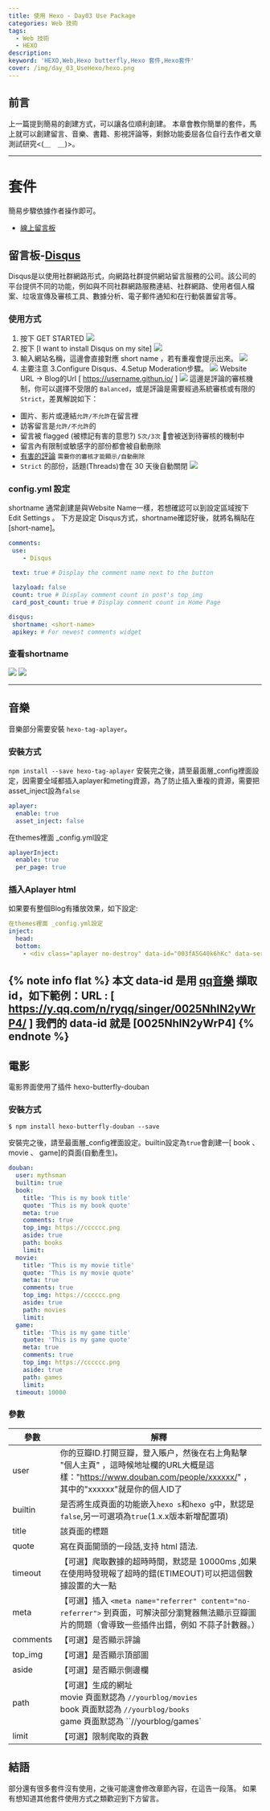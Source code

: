 ```yaml
---
title: 使用 Hexo - Day03 Use Package  
categories: Web 技術 
tags: 
  - Web 技術 
  - HEXO
description:
keyword: 'HEXO,Web,Hexo butterfly,Hexo 套件,Hexo套件'
cover: /img/day_03_UseHexo/hexo.png
---
```


## 前言
上一篇提到簡易的創建方式，可以讓各位順利創建。
本章會教你簡單的套件，馬上就可以創建留言、音樂、書籍、影視評論等，剩餘功能委屈各位自行去作者文章測試研究<(＿　＿)>。

---
# 套件 
簡易步驟依據作者操作即可。
 - [線上留言板](https://butterfly.js.org/posts/ceeb73f/#%E5%9C%A8%E7%B6%AB%E8%81%8A%E5%A4%A9)


## 留言板-[Disqus](https://disqus.com/)
Disqus是以使用社群網路形式，向網路社群提供網站留言服務的公司。該公司的平台提供不同的功能，例如與不同社群網路服務連結、社群網路、使用者個人檔案、垃圾宣傳及審核工具、數據分析、電子郵件通知和在行動裝置留言等。

### 使用方式
1. 按下 GET STARTED
![](/img/day_03_UseHexo/img-02.png)
2. 按下 [I want to install Disqus on my site]
![](/img/day_03_UseHexo/img-03.png)
3. 輸入網站名稱，這邊會直接對應 short name ，若有重複會提示出來。
![](/img/day_03_UseHexo/img-04.png)
4. 主要注意 3.Configure Disqus、4.Setup Moderation步驟。
![](/img/day_03_UseHexo/img-05.png)
Website URL -> Blog的Url [ https://username.githun.io/ ]
![](/img/day_03_UseHexo/img-06.png)
這邊是評論的審核機制，你可以選擇不受限的 `Balanced`，或是評論是需要經過系統審核或有限的 `Strict`，差異解說如下：
-   圖片、影片或連結`允許/不允許`在留言裡
-   訪客留言是`允許/不允許`的
-   留言被 flagged (被標記有害的意思?) `5次/3次` 會被送到待審核的機制中
-   留言內有限制或敏感字的部份都會被自動刪除
-   [有害的評論](https://help.disqus.com/en/articles/1717255-toxic-mod-filter) `需要你的審核才能顯示/自動刪除`
-   `Strict` 的部份，話題(Threads)會在 30 天後自動關閉
![](/img/day_03_UseHexo/img-07.png)
### config.yml 設定
shortname 通常創建是與Website Name一樣，若想確認可以到設定區域按下 Edit Settings 。
下方是設定 Disqus方式，shortname確認好後，就將名稱貼在 [short-name]。
```yml
comments:
 use:
 	- Disqus

 text: true # Display the comment name next to the button
 
 lazyload: false
 count: true # Display comment count in post's top_img
 card_post_count: true # Display comment count in Home Page

disqus:
 shortname: <short-name>
 apikey: # For newest comments widget
```
### 查看shortname
![](/img/day_03_UseHexo/img-08.png)
![](/img/day_03_UseHexo/img-09.png)

---
## 音樂
音樂部分需要安裝 `hexo-tag-aplayer`。
### 安裝方式 
```npm install --save hexo-tag-aplayer```
安裝完之後，請至最面層_config裡面設定，因需要全域都插入aplayer和meting資源，為了防止插入重複的資源，需要把asset_inject設為`false`
```yml
aplayer:
  enable: true
  asset_inject: false
```
在themes裡面 _config.yml設定
```yml
aplayerInject:
  enable: true
  per_page: true
```
### 插入Aplayer html
如果要有整個Blog有播放效果，如下設定:
```yml
在themes裡面 _config.yml設定
inject:
  head:
  bottom:
    - <div class="aplayer no-destroy" data-id="003fA5G40k6hKc" data-server="tencent" data-type="artist" data-fixed="true" data-mini="true" data-listFolded="false" data-order="random" data-preload="none" data-autoplay="true" muted></div>
```
{% note info flat %}
  本文 data-id 是用 [qq音樂](https://y.qq.com/) 擷取 id，如下範例：URL : [ https://y.qq.com/n/ryqq/singer/0025NhlN2yWrP4/ ]
  我們的 data-id 就是 [0025NhlN2yWrP4]
{% endnote %}
---

## 電影
電影界面使用了插件 hexo-butterfly-douban
### 安裝方式 
```branch
$ npm install hexo-butterfly-douban --save
```
安裝完之後，請至最面層_config裡面設定。builtin設定為`true`會創建一[ book 、 movie 、 game]的頁面(自動產生)。
```yml
douban:
  user: mythsman
  builtin: true
  book:
    title: 'This is my book title'
    quote: 'This is my book quote'
    meta: true
    comments: true
    top_img: https://cccccc.png
    aside: true
    path: books
    limit:
  movie:
    title: 'This is my movie title'
    quote: 'This is my movie quote'
    meta: true
    comments: true
    top_img: https://cccccc.png
    aside: true
    path: movies
    limit:
  game:
    title: 'This is my game title'
    quote: 'This is my game quote'
    meta: true
    comments: true
    top_img: https://cccccc.png
    aside: true
    path: games
    limit:
  timeout: 10000 
```
### 參數
| 參數     | 解釋                                                         |
| -------- | ------------------------------------------------------------ |
| user     | 你的豆瓣ID.打開豆瓣，登入賬户，然後在右上角點擊 "個人主頁" ，這時候地址欄的URL大概是這樣："https://www.douban.com/people/xxxxxx/" ，其中的"xxxxxx"就是你的個人ID了 |
| builtin  | 是否將生成頁面的功能嵌入`hexo s`和`hexo g`中，默認是`false`,另一可選項為`true`(1.x.x版本新增配置項) |
| title    | 該頁面的標題                                                 |
| quote    | 寫在頁面開頭的一段話,支持 html 語法.                         |
| timeout  | 【可選】爬取數據的超時時間，默認是 10000ms ,如果在使用時發現報了超時的錯(ETIMEOUT)可以把這個數據設置的大一點 |
| meta     | 【可選】插入 `<meta name="referrer" content="no-referrer">` 到頁面，可解決部分瀏覽器無法顯示豆瓣圖片的問題（會導致一些插件出錯，例如 不蒜子計數器。） |
| comments | 【可選】是否顯示評論                                         |
| top_img  | 【可選】是否顯示頂部圖                                       |
| aside    | 【可選】是否顯示側邊欄                                       |
| path     | 【可選】生成的網址<br />movie 頁面默認為 `//yourblog/movies`<br />book 頁面默認為  `//yourblog/books` <br />game 頁面默認為 ``//yourblog/games` |
| limit    | 【可選】限制爬取的頁數                                       |


## 結語
部分還有很多套件沒有使用，之後可能還會修改章節內容，在這告一段落。
如果有想知道其他套件使用方式之類歡迎到下方留言。